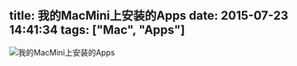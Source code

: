 title: 我的MacMini上安装的Apps
date: 2015-07-23 14:41:34
tags: ["Mac", "Apps"]
---
![我的MacMini上安装的Apps](http://bobjoy.qiniudn.com/MacApps.gif)
